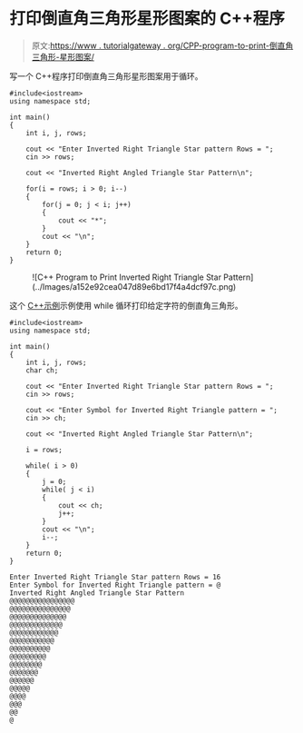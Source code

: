 # 打印倒直角三角形星形图案的 C++程序

> 原文:[https://www . tutorialgateway . org/CPP-program-to-print-倒直角三角形-星形图案/](https://www.tutorialgateway.org/cpp-program-to-print-inverted-right-triangle-star-pattern/)

写一个 C++程序打印倒直角三角形星形图案用于循环。

```
#include<iostream>
using namespace std;

int main()
{
	int i, j, rows;

    cout << "Enter Inverted Right Triangle Star pattern Rows = ";
    cin >> rows;

    cout << "Inverted Right Angled Triangle Star Pattern\n"; 

    for(i = rows; i > 0; i--)
    {
    	for(j = 0; j < i; j++)
		{
            cout << "*";
        }
        cout << "\n";
    }		
 	return 0;
}
```

<figure class="wp-block-image size-large">![C++ Program to Print Inverted Right Triangle Star Pattern](../Images/a152e92cea047d89e6bd17f4a4dcf97c.png)</figure>

这个 [C++示例](https://www.tutorialgateway.org/cpp-programs/)示例使用 while 循环打印给定字符的倒直角三角形。

```
#include<iostream>
using namespace std;

int main()
{
	int i, j, rows;
    char ch;

    cout << "Enter Inverted Right Triangle Star pattern Rows = ";
    cin >> rows;

    cout << "Enter Symbol for Inverted Right Triangle pattern = ";
    cin >> ch;

    cout << "Inverted Right Angled Triangle Star Pattern\n"; 

    i = rows;

    while( i > 0)
    {
        j = 0;
    	while( j < i)
		{
            cout << ch;
            j++;
        }
        cout << "\n";
        i--;
    }		
 	return 0;
}
```

```
Enter Inverted Right Triangle Star pattern Rows = 16
Enter Symbol for Inverted Right Triangle pattern = @
Inverted Right Angled Triangle Star Pattern
@@@@@@@@@@@@@@@@
@@@@@@@@@@@@@@@
@@@@@@@@@@@@@@
@@@@@@@@@@@@@
@@@@@@@@@@@@
@@@@@@@@@@@
@@@@@@@@@@
@@@@@@@@@
@@@@@@@@
@@@@@@@
@@@@@@
@@@@@
@@@@
@@@
@@
@
```